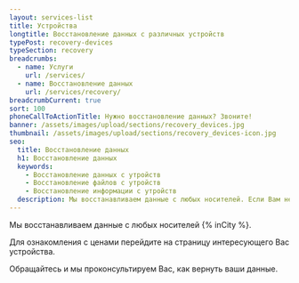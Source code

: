 ```yaml
---
layout: services-list
title: Устройства
longtitle: Восстановление данных с различных устройств
typePost: recovery-devices
typeSection: recovery
breadcrumbs:
  - name: Услуги
    url: /services/
  - name: Восстановление данных
    url: /services/recovery/
breadcrumbCurrent: true
sort: 100
phoneCallToActionTitle: Нужно восстановление данных? Звоните!
banner: /assets/images/upload/sections/recovery_devices.jpg
thumbnail: /assets/images/upload/sections/recovery_devices-icon.jpg
seo:
  title: Восстановление данных
  h1: Восстановление данных
  keywords: 
    - Восстановление данных с утройств
    - Восстановление файлов с утройств
    - Восстановление информации с утройств
  description: Мы восстанавливаем данные с любых носителей. Если Вам необходимо вернуть утерянные данные с HDD, флешки или карты памяти - обращайтесь и мы Вас соориентируем по цене и срокам восстановления данных.
---
```

Мы восстанавливаем данные с любых носителей {% inCity %}.

Для ознакомления с ценами перейдите на страницу интересующего Вас устройства. 

Обращайтесь и мы проконсультируем Вас, как вернуть ваши данные.